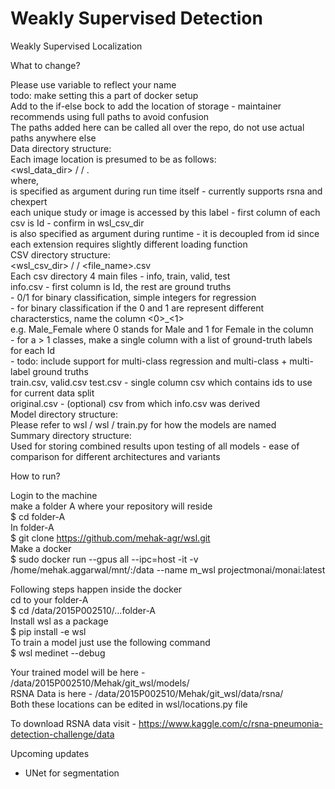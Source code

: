 # Weakly Supervised Detection
Weakly Supervised Localization

What to change?

Please use <user> variable to reflect your name <br />
todo: make setting this a part of docker setup <br />
Add to the if-else bock to add the location of storage - maintainer recommends using full paths to avoid confusion <br />
The paths added here can be called all over the repo, do not use actual paths anywhere else <br />
Data directory structure: <br />
Each image location is presumed to be as follows: <br />
<wsl_data_dir> / <data> / <id>.<extension> <br />
where, <br />
    <data> is specified as argument during run time itself - currently supports rsna and chexpert <br />
    <id> each unique study or image is accessed by this label - first column of each csv is Id - confirm in wsl_csv_dir <br />
    <extension> is also specified as argument during runtime - it is decoupled from id since each extension requires slightly different loading function <br />
CSV directory structure: <br />
<wsl_csv_dir> / <data> / <file_name>.csv <br />
Each csv directory 4 main files - info, train, valid, test <br />
info.csv - first column is Id, the rest are ground truths <br />
         - 0/1 for binary classification, simple integers for regression <br />
         - for binary classification if the 0 and 1 are represent different characterstics, name the column <0>_<1> <br />
            e.g. Male_Female where 0 stands for Male and 1 for Female in the column <br />
         - for a > 1 classes, make a single column with a list of ground-truth labels for each Id <br />
         - todo: include support for multi-class regression and multi-class + multi-label ground truths <br />
train.csv, valid.csv test.csv - single column csv which contains ids to use for current data split <br />
original.csv - (optional) csv from which info.csv was derived <br />
Model directory structure: <br />
Please refer to wsl / wsl / train.py for how the models are named <br />
Summary directory structure: <br />
Used for storing combined results upon testing of all models - ease of comparison for different architectures and variants <br />

How to run?

Login to the machine  
make a folder A where your repository will reside  
$ cd folder-A  
In folder-A  
$ git clone https://github.com/mehak-agr/wsl.git  
Make a docker  
$ sudo docker run --gpus all --ipc=host -it -v /home/mehak.aggarwal/mnt/:/data --name m_wsl projectmonai/monai:latest  

Following steps happen inside the docker  
cd to your folder-A   
$ cd /data/2015P002510/...folder-A  
Install wsl as a package  
$ pip install -e wsl  
To train a model just use the following command  
$ wsl medinet --debug  

Your trained model will be here - /data/2015P002510/Mehak/git_wsl/models/  
RSNA Data is here - /data/2015P002510/Mehak/git_wsl/data/rsna/  
Both these locations can be edited in wsl/locations.py file  

To download RSNA data visit - https://www.kaggle.com/c/rsna-pneumonia-detection-challenge/data  

Upcoming updates
- UNet for segmentation
